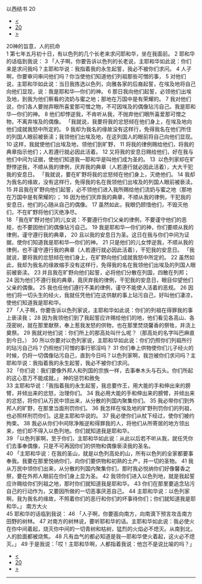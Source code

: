 ﻿





 以西结书 20




* [<](bible/EZK19.md)
* [20](bible/EZK.md)
* [>](bible/EZK21.md)



 
20神的旨意，人的抗命  
1 第七年五月初十日，有以色列的几个长老来求问耶和华，坐在我面前。 
2 耶和华的话临到我说： 
3 「人子啊，你要告诉以色列的长老说，主耶和华如此说：你们来是求问我吗？主耶和华说：我指着我的永生起誓，我必不被你们求问。 
4 人子啊，你要审问审问他们吗？你当使他们知道他们列祖那些可憎的事， 
5 对他们说，主耶和华如此说：当日我拣选以色列，向雅各家的后裔起誓，在埃及地将自己向他们显现，说：我是耶和华—你们的神。 
6 那日我向他们起誓，必领他们出埃及地，到我为他们察看的流奶与蜜之地；那地在万国中是有荣耀的。 
7 我对他们说，你们各人要抛弃眼所喜爱那可憎之物，不可因埃及的偶像玷污自己。我是耶和华—你们的神。 
8 他们却悖逆我，不肯听从我，不抛弃他们眼所喜爱那可憎之物，不离弃埃及的偶像。 「我就说，我要将我的忿怒倾在他们身上，在埃及地向他们成就我怒中所定的。 
9 我却为我名的缘故没有这样行，免得我名在他们所住的列国人眼前被亵渎；我领他们出埃及地，在这列国人的眼前将自己向他们显现。 
10 这样，我就使他们出埃及地，领他们到旷野， 
11 将我的律例赐给他们，将我的典章指示他们；人若遵行就必因此活着。 
12 又将我的安息日赐给他们，好在我与他们中间为证据，使他们知道我—耶和华是叫他们成为圣的。 
13  以色列家却在旷野悖逆我，不顺从我的律例，厌弃我的典章（人若遵行就必因此活着），大大干犯我的安息日。 「我就说，要在旷野将我的忿怒倾在他们身上，灭绝他们。 
14 我却为我名的缘故，没有这样行，免得我的名在我领他们出埃及的列国人眼前被亵渎。 
15 并且我在旷野向他们起誓，必不领他们进入我所赐给他们流奶与蜜之地（那地在万国中是有荣耀的）； 
16 因为他们厌弃我的典章，不顺从我的律例，干犯我的安息日，他们的心随从自己的偶像。 
17 虽然如此，我眼仍顾惜他们，不毁灭他们，不在旷野将他们灭绝净尽。  
18 「我在旷野对他们的儿女说：不要遵行你们父亲的律例，不要谨守他们的恶规，也不要因他们的偶像玷污自己。 
19 我是耶和华—你们的神，你们要顺从我的律例，谨守遵行我的典章， 
20 且以我的安息日为圣。这日在我与你们中间为证据，使你们知道我是耶和华—你们的神。 
21 只是他们的儿女悖逆我，不顺从我的律例，也不谨守遵行我的典章（人若遵行就必因此活着），干犯我的安息日。 「我就说，要将我的忿怒倾在他们身上，在旷野向他们成就我怒中所定的。 
22 虽然如此，我却为我名的缘故缩手没有这样行，免得我的名在我领他们出埃及的列国人眼前被亵渎。 
23 并且我在旷野向他们起誓，必将他们分散在列国，四散在列邦； 
24 因为他们不遵行我的典章，竟厌弃我的律例，干犯我的安息日，眼目仰望他们父亲的偶像。 
25 我也任他们遵行不美的律例，谨守不能使人活着的恶规。 
26 因他们将一切头生的经火，我就任凭他们在这供献的事上玷污自己，好叫他们凄凉，使他们知道我是耶和华。  
27 「人子啊，你要告诉以色列家说，主耶和华如此说：你们的列祖在得罪我的事上亵渎我； 
28 因为我领他们到了我起誓应许赐给他们的地，他们看见各高山、各茂密树，就在那里献祭，奉上惹我发怒的供物，也在那里焚烧馨香的祭牲，并浇上奠祭。 
29 我就对他们说：你们所上的那高处叫什么呢？（那高处的名字叫巴麻直到今日。） 
30 所以你要对以色列家说，主耶和华如此说：你们仍照你们列祖所行的玷污自己吗？仍照他们可憎的事行邪淫吗？ 
31 你们奉上供物使你们儿子经火的时候，仍将一切偶像玷污自己，直到今日吗？以色列家啊，我岂被你们求问吗？主耶和华说：我指着我的永生起誓，我必不被你们求问。  
32 「你们说：我们要像外邦人和列国的宗族一样，去事奉木头与石头。你们所起的这心意万不能成就。」 神的惩罚和赦免  
33 主耶和华说：「我指着我的永生起誓，我总要作王，用大能的手和伸出来的膀臂，并倾出来的忿怒，治理你们。 
34 我必用大能的手和伸出来的膀臂，并倾出来的忿怒，将你们从万民中领出来，从分散的列国内聚集你们。 
35 我必带你们到外邦人的旷野，在那里当面刑罚你们。 
36 我怎样在埃及地的旷野刑罚你们的列祖，也必照样刑罚你们。这是主耶和华说的。 
37 我必使你们从杖下经过，使你们被约拘束。 
38 我必从你们中间除净叛逆和得罪我的人，将他们从所寄居的地方领出来，他们却不得入以色列地。你们就知道我是耶和华。  
39 「以色列家啊，至于你们，主耶和华如此说：从此以后若不听从我，就任凭你们去事奉偶像，只是不可再因你们的供物和偶像亵渎我的圣名。  
40 「主耶和华说：在我的圣山，就是以色列高处的山，所有以色列的全家都要事奉我。我要在那里悦纳你们，向你们要供物和初熟的土产，并一切的圣物。 
41 我从万民中领你们出来，从分散的列国内聚集你们，那时我必悦纳你们好像馨香之祭，要在外邦人眼前在你们身上显为圣。 
42 我领你们进入以色列地，就是我起誓应许赐给你们列祖之地，那时你们就知道我是耶和华。 
43 你们在那里要追念玷污自己的行动作为，又要因所做的一切恶事厌恶自己。 
44 主耶和华说：以色列家啊，我为我名的缘故，不照着你们的恶行和你们的坏事待你们；你们就知道我是耶和华。」 南方大火  
45 耶和华的话临到我说： 
46 「人子啊，你要面向南方，向南滴下预言攻击南方田野的树林。 
47 对南方的树林说，要听耶和华的话。主耶和华如此说：我必使火在你中间着起，烧灭你中间的一切青树和枯树，猛烈的火焰必不熄灭。从南到北，人的脸面都被烧焦。 
48 凡有血气的都必知道是我—耶和华使火着起，这火必不熄灭。」 
49 于是我说：「哎！主耶和华啊，人都指着我说：他岂不是说比喻的吗？」 
* [<](bible/EZK19.md)
* [20](bible/EZK.md)
* [>](bible/EZK21.md)





---









